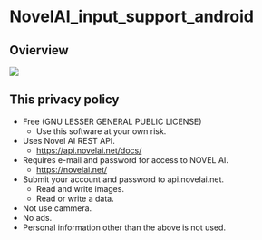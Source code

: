 
# NovelAI_input_support_android

## Ovierview


[![](https://img.youtube.com/vi/j5mdzIkD48M/0.jpg)](https://www.youtube.com/watch?v=j5mdzIkD48M)


## This privacy policy
  - Free (GNU LESSER GENERAL PUBLIC LICENSE)
    - Use this software at your own risk.
  - Uses Novel AI REST API.
    - https://api.novelai.net/docs/
  - Requires e-mail and password for access to NOVEL AI.
    - https://novelai.net/
  - Submit your account and password to api.novelai.net.
    - Read and write images.
    - Read or write a data.
  - Not use cammera.
  - No ads.
  - Personal information other than the above is not used.


